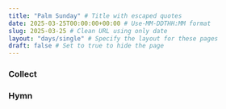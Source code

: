 ```yaml
---
title: "Palm Sunday" # Title with escaped quotes
date: 2025-03-25T00:00:00+00:00 # Use-MM-DDTHH:MM format
slug: 2025-03-25 # Clean URL using only date
layout: "days/single" # Specify the layout for these pages
draft: false # Set to true to hide the page
---
```


### Collect


### Hymn